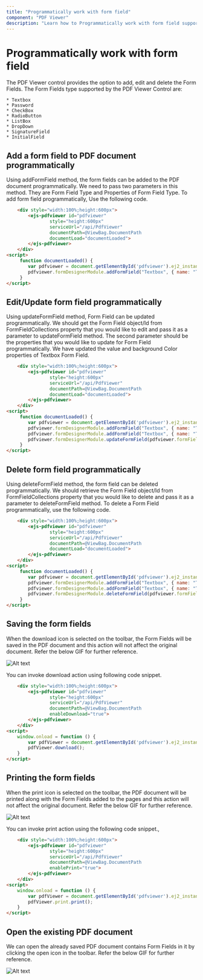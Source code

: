 ```yaml
---
title: "Programmatically work with form field"
component: "PDF Viewer"
description: "Learn how to Programmatically work with form field support in PDF Viewer."
---
```


# Programmatically work with form field

The PDF Viewer control provides the option to add, edit and delete the Form Fields. The Form Fields type supported by the PDF Viewer Control are:

    * Textbox
    * Password
    * CheckBox
    * RadioButton
    * ListBox
    * DropDown
    * SignatureField
    * InitialField

## Add a form field to PDF document programmatically

Using addFormField method, the form fields can be added to the PDF document programmatically. We need to pass two parameters in this method. They are Form Field Type and Properties of Form Field Type. To add form field programmatically, Use the following code.

```html
    <div style="width:100%;height:600px">
        <ejs-pdfviewer id="pdfviewer"
                style="height:600px"
                serviceUrl="/api/PdfViewer"
                documentPath=@ViewBag.DocumentPath
                documentLoad="documentLoaded">
        </ejs-pdfviewer>
    </div>
<script>
     function documentLoaded() {
        var pdfviewer = document.getElementById('pdfviewer').ej2_instances[0];
        pdfviewer.formDesignerModule.addFormField("Textbox", { name: "Textbox", bounds: { X: 146, Y: 229, Width: 150, Height: 24 } });
     }
</script>

```

## Edit/Update form field programmatically

Using updateFormField method, Form Field can be updated programmatically. We should get the Form Field object/Id from FormFieldCollections property that you would like to edit and pass it as a parameter to updateFormField method. The second parameter should be the properties that you would like to update for Form Field programmatically. We have updated the value and background Color properties of Textbox Form Field.

```html
    <div style="width:100%;height:600px">
        <ejs-pdfviewer id="pdfviewer"
                style="height:600px"
                serviceUrl="/api/PdfViewer"
                documentPath=@ViewBag.DocumentPath
                documentLoad="documentLoaded">
        </ejs-pdfviewer>
    </div>
<script>
     function documentLoaded() {
        var pdfviewer = document.getElementById('pdfviewer').ej2_instances[0];
        pdfviewer.formDesignerModule.addFormField("Textbox", { name: "Textbox", bounds: { X: 146, Y: 229, Width: 150, Height: 24 } });
        pdfviewer.formDesignerModule.addFormField("Textbox", { name: "Textfield", bounds: { X: 300, Y: 229, Width: 150, Height: 24 } });
        pdfviewer.formDesignerModule.updateFormField(pdfviewer.formFieldCollections[0], { backgroundColor: 'red' } );
     }
</script>

```

## Delete form field programmatically

Using deleteFormField method, the form field can be deleted programmatically. We should retrieve the Form Field object/Id from FormFieldCollections property that you would like to delete and pass it as a parameter to deleteFormField method. To delete a Form Field programmatically, use the following code.

```html
    <div style="width:100%;height:600px">
        <ejs-pdfviewer id="pdfviewer"
                style="height:600px"
                serviceUrl="/api/PdfViewer"
                documentPath=@ViewBag.DocumentPath
                documentLoad="documentLoaded">
        </ejs-pdfviewer>
    </div>
<script>
     function documentLoaded() {
        var pdfviewer = document.getElementById('pdfviewer').ej2_instances[0];
        pdfviewer.formDesignerModule.addFormField("Textbox", { name: "Textbox", bounds: { X: 146, Y: 229, Width: 150, Height: 24 } } );
        pdfviewer.formDesignerModule.addFormField("Textbox", { name: "Textfield", bounds: { X: 300, Y: 229, Width: 150, Height: 24 } } );
        pdfviewer.formDesignerModule.deleteFormField(pdfviewer.formFieldCollections[0] });
     }
</script>

```

## Saving the form fields

When the download icon is selected on the toolbar, the Form Fields will be saved in the PDF document and this action will not affect the original document. Refer the below GIF for further reference.

![Alt text](../../pdfviewer/images/saveformfield.gif)

You can invoke download action using following code snippet.

```html
    <div style="width:100%;height:600px">
        <ejs-pdfviewer id="pdfviewer"
                style="height:600px"
                serviceUrl="/api/PdfViewer"
                documentPath=@ViewBag.DocumentPath
                enableDownload="true">
        </ejs-pdfviewer>
    </div>
<script>
    window.onload = function () {
        var pdfViewer = document.getElementById('pdfviewer').ej2_instances[0];
        pdfViewer.download();
    }
</script>

```

## Printing the form fields

When the print icon is selected on the toolbar, the PDF document will be printed along with the Form Fields added to the pages and this action will not affect the original document. Refer the below GIF for further reference.

![Alt text](../../pdfviewer/images/printformfield.gif)

You can invoke print action using the following code snippet.,

```html
    <div style="width:100%;height:600px">
        <ejs-pdfviewer id="pdfviewer"
                style="height:600px"
                serviceUrl="/api/PdfViewer"
                documentPath=@ViewBag.DocumentPath
                enablePrint="true">
        </ejs-pdfviewer>
    </div>
<script>
    window.onload = function () {
        var pdfViewer = document.getElementById('pdfviewer').ej2_instances[0];
        pdfViewer.print.print();
    }
</script>

```

## Open the existing PDF document

We can open the already saved PDF document contains Form Fields in it by clicking the open icon in the toolbar. Refer the below GIF for further reference.

![Alt text](../../pdfviewer/images/openexistingpdf.gif)